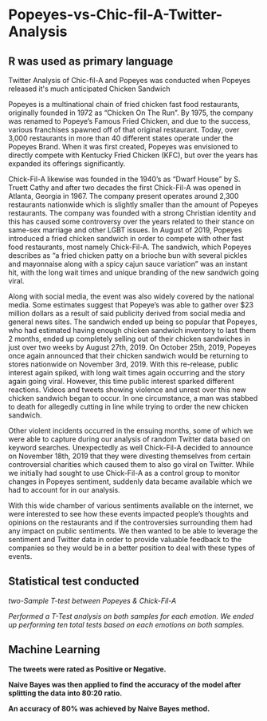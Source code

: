 # Popeyes-vs-Chic-fil-A-Twitter-Analysis #
## R was used as primary language ##

Twitter Analysis of Chic-fil-A and Popeyes was conducted when Popeyes released it's much anticipated Chicken Sandwich

Popeyes is a multinational chain of fried chicken fast food restaurants, originally founded in 1972 as “Chicken On The Run”. By 1975, the company was renamed to Popeye’s Famous Fried Chicken, and due to the success, various franchises spawned off of that original restaurant. Today, over 3,000 restaurants in more than 40 different states operate under the Popeyes Brand. When it was first created, Popeyes was envisioned to directly compete with Kentucky Fried Chicken (KFC), but over the years has expanded its offerings significantly.


Chick-Fil-A likewise was founded in the 1940’s as “Dwarf House” by S. Truett Cathy and after two decades the first Chick-Fil-A was opened in Atlanta, Georgia in 1967. The company present operates around 2,300 restaurants nationwide which is slightly smaller than the amount of Popeyes restaurants. The company was founded with a strong Christian identity and this has caused some controversy over the years related to their stance on same-sex marriage and other LGBT issues.
In August of 2019, Popeyes introduced a fried chicken sandwich in order to compete with other fast food restaurants, most namely Chick-Fil-A. The sandwich, which Popeyes describes as “a fried chicken patty on a brioche bun with several pickles and mayonnaise along with a spicy cajun sauce variation” was an instant hit, with the long wait times and unique branding of the new sandwich going viral.


Along with social media, the event was also widely covered by the national media. Some estimates suggest that Popeye’s was able to gather over $23 million dollars as a result of said publicity derived from social media and general news sites. The sandwich ended up being so popular that Popeyes, who had estimated having enough chicken sandwich inventory to last them 2 months, ended up completely selling out of their chicken sandwiches in just over two weeks by August 27th, 2019.
On October 25th, 2019, Popeyes once again announced that their chicken sandwich would be returning to stores nationwide on November 3rd, 2019. With this re-release, public interest again spiked, with long wait times again occurring and the story again going viral. However, this time public interest sparked different reactions. Videos and tweets showing violence and unrest over this new chicken sandwich began to occur. In one circumstance, a man was stabbed to death for allegedly cutting in line while trying to order the new chicken sandwich.


Other violent incidents occurred in the ensuing months, some of which we were able to capture during our analysis of random Twitter data based on keyword searches. Unexpectedly as well Chick-Fil-A decided to announce on November 18th, 2019 that they were divesting themselves from certain controversial charities which caused them to also go viral on Twitter. While we initially had sought to use Chick-Fil-A as a control group to monitor changes in Popeyes sentiment, suddenly data became available which we had to account for in our analysis.


With this wide chamber of various sentiments available on the internet, we were interested to see how these events impacted people’s thoughts and opinions on the restaurants and if the controversies surrounding them had any impact on public sentiments. We then wanted to be able to leverage the sentiment and Twitter data in order to provide valuable feedback to the companies so they would be in a better position to deal with these types of events.



## Statistical test conducted ##

*two-Sample T-test between Popeyes & Chick-Fil-A*

 *Performed a T-Test analysis on both samples for each emotion. We ended up performing ten total tests based on each emotions on both samples.*


## Machine Learning ##

**The tweets were rated as Positive or Negative.**

**Naive Bayes was then applied to find the accuracy of the model after splitting the data into 80:20 ratio.**

**An accuracy of 80% was achieved by Naive Bayes method.**
